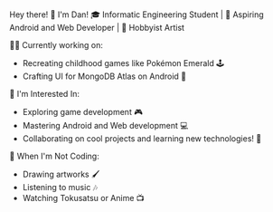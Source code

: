 Hey there! 👋 I'm Dan!
🎓 Informatic Engineering Student | 🌟 Aspiring Android and Web Developer | 🎨 Hobbyist Artist

👨‍💻 Currently working on:

- Recreating childhood games like Pokémon Emerald 🕹️
- Crafting UI for MongoDB Atlas on Android 📱
  
🔭 I'm Interested In:

- Exploring game development 🎮
- Mastering Android and Web development 💻
- Collaborating on cool projects and learning new technologies! 🚀
  
🎨 When I'm Not Coding:

- Drawing artworks 🖌️
- Listening to music 🎶
- Watching Tokusatsu or Anime 📺

<!---
Dan-Koyuki/Dan-Koyuki is a ✨ special ✨ repository because its `README.md` (this file) appears on your GitHub profile.
You can click the Preview link to take a look at your changes.
--->
